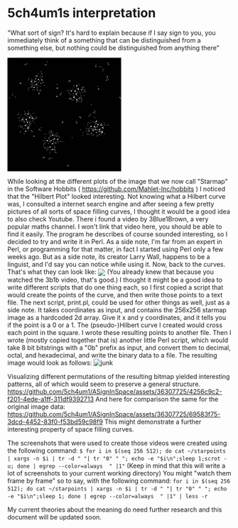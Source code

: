 # 5ch4um1s interpretation

"What sort of sign? It's hard to explain
because if I say sign to you, you immediately think of a something that can be
distinguished from a something else, but nothing could be distinguished from anything
there"

<img src="../../Candidates/visual/original_square.png" align="center" />

While looking at the different plots of the image that we now call "Starmap" in the Software Hobbits ( https://github.com/Mahlet-Inc/hobbits )
I noticed that the "Hilbert Plot" looked interesting. Not knowing what a Hilbert curve was, 
I consulted a internet search engine and after seeing a few pretty pictures of all sorts of 
space filling curves, I thought it would be a good idea to also check Youtube.
There i found a video by 3Blue1Brown, a very popular maths channel.
I won't link that video here, you should be able to find it easily.
The program he describes of course sounded interesting, so I decided to try and write it in Perl.
As a side note, I'm far from an expert in Perl, or programming for that matter, in fact I started using Perl only a few weeks ago.
But as a side note, its creator Larry Wall, happens to be a linguist, and I'd say you can notice while using it.
Now, back to the curves. That's what they can look like:
<img src="../visual/hilbertcurve.png" align="center" />
(You already knew that because you watched the 3b1b video, that's good.)
I thought it might be a good idea to write different scripts that do one thing each, so I first copied a script that would create the points of the curve,
and then write those points to a text file.
The next script, print.pl, could be used for other things as well, just as a side note.
It takes coordinates as input, and contains the 256x256 starmap image as a hardcoded 2d array.
Give it x and y coordinates, and it tells you if the point is a 0 or a 1.
The (pseudo-)Hilbert curve I created would cross each point in the square.
I wrote these resulting points to another file. Then I wrote (mostly copied together that is) another little Perl script,
which would take  8 bit bitstrings with a "0b" prefix as input, and convert them to decimal, octal, and hexadecimal, and write the binary data to a file.
The resulting image would look as follows:
![junk](https://github.com/5ch4um1/ASignInSpace/assets/36307725/8e51d38c-7a37-44a2-9e78-6e28553b8739)

Visualizing different permutations of the resulting bitmap yielded interesting patterns, all of which would seem to preserve a general structure.
https://github.com/5ch4um1/ASignInSpace/assets/36307725/4256c9c2-f201-4ede-a1ff-311df9392713
And here for comparison the same for the original image data:
https://github.com/5ch4um1/ASignInSpace/assets/36307725/69583f75-3dcd-4452-83f0-f53bd59c98f9
This might demonstrate a further interesting property of space filling curves.

The screenshots that were used to create those videos were created using the following command:
```$ for i in $(seq 256 512); do cat ~/starpoints | xargs -n $i | tr -d " "| tr "0" " "; echo -e "$i\n";sleep 1;scrot -u; done | egrep --color=always  " |1"```
(Keep in mind that this will write a lot of screenshots to your current working directory)
You might "watch them frame by frame" so to say, with the following command:
```for i in $(seq 256 512); do cat ~/starpoints | xargs -n $i | tr -d " "| tr "0" " "; echo -e "$i\n";sleep 1; done | egrep --color=always  " |1" | less -r``` 

My current theories about the meaning do need further research and this document will be updated soon.
